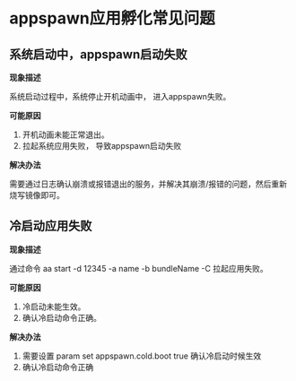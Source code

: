 # appspawn应用孵化常见问题

## 系统启动中，appspawn启动失败

**现象描述**

系统启动过程中，系统停止开机动画中， 进入appspawn失败。

**可能原因**

1. 开机动画未能正常退出。
2. 拉起系统应用失败， 导致appspawn启动失败

**解决办法**

需要通过日志确认崩溃或报错退出的服务，并解决其崩溃/报错的问题，然后重新烧写镜像即可。


## 冷启动应用失败

**现象描述**

通过命令 aa start -d 12345 -a name -b bundleName -C 拉起应用失败。

**可能原因**

1. 冷启动未能生效。
2. 确认冷启动命令正确。

**解决办法**

1. 需要设置 param set appspawn.cold.boot true 确认冷启动时候生效
2. 确认冷启动命令正确